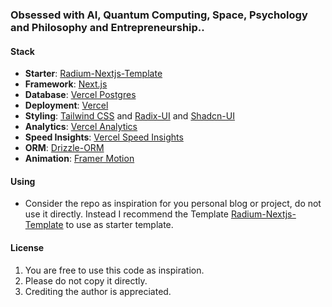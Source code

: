 ### Obsessed with AI, Quantum Computing, Space, Psychology and Philosophy and Entrepreneurship..

#### Stack

- **Starter**: [Radium-Nextjs-Template](https://github.com/silver-company/radium/tree/main/templates/radium-nextjs-template)
- **Framework**: [Next.js](https://nextjs.org/)
- **Database**: [Vercel Postgres](https://vercel.com/docs/storage/vercel-postgres)
- **Deployment**: [Vercel](https://vercel.com)
- **Styling**: [Tailwind CSS](https://tailwindcss.com) and [Radix-UI](https://radix-ui.com/) and [Shadcn-UI](https://ui.shadcn.com)
- **Analytics**: [Vercel Analytics](https://vercel.com/analytics)
- **Speed Insights**: [Vercel Speed Insights](https://vercel.com/docs/speed-insights)
- **ORM**: [Drizzle-ORM](https://orm.drizzle.team)
- **Animation**: [Framer Motion](https://framer.com/motion)

#### Using

- Consider the repo as inspiration for you personal blog or project, do not use it directly. Instead I recommend the Template [Radium-Nextjs-Template](https://github.com/silver-company/radium/tree/main/templates/radium-nextjs-template) to use as starter template.

#### License

1. You are free to use this code as inspiration.
2. Please do not copy it directly.
3. Crediting the author is appreciated.
